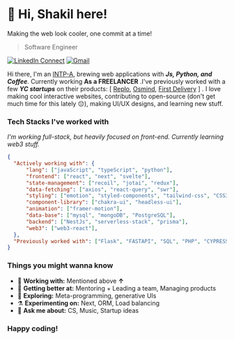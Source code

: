 <!-- [<img align="right" width="400" src="https://github-readme-stats.vercel.app/api?username=Geektrovert&&show_icons=true&theme=tokyonight&count_private=true" alt="Geektrovert's Github Stats"/>](https://github.com/Geektrovert) -->

# 👋 Hi, Shakil here!

Making the web look cooler, one commit at a time!

> Software Engineer

[![LinkedIn Connect](https://img.shields.io/badge/%20-Connect-black?color=222244&labelColor=000000&logo=linkedin&logoColor=f5f7fe)](www.linkedin.com/in/anisur-rahmann)
[![Gmail](https://img.shields.io/badge/%20-Send%20Mail-black?color=222244&labelColor=000000&logo=gmail&logoColor=f5f7fe)](mailto:pshakilwizard@gmail.com?subject=From%20GitHub&&body=Hi,%20there.%20Found%20you%20on%20GitHub!%20Let's%20talk%20about...)

Hi there, I'm an [INTP-A](https://www.16personalities.com/intp-personality), brewing web applications with **_Js, Python, and Coffee_**. Currently working **As a FREELANCER** .I've previously worked with a few **_YC startups_** on their products: [ [Replo](https://www.replo.app/), [Osmind](https://www.osmind.org/),  [First Delivery](https://firstdelivery.com/) ] . I love making cool interactive websites, contributing to open-source (don't get much time for this lately 😔), making UI/UX designs, and learning new stuff.

### Tech Stacks I've worked with

*I'm working full-stack, but heavily focused on front-end. Currently learning web3 stuff.*

```json
{
  "Actively working with": {
      "lang": ["javaScript", "typeScript", "python"],
      "frontend": ["react", "next", "svelte"],
      "state-management": ["recoil", "jotai", "redux"],
      "data-fetching": ["axios", "react-query", "swr"],
      "styling": ["emotion", "styled-components", "tailwind-css", "CSS3", "sass"],
      "component-library": ["chakra-ui", "headless-ui"],
      "animation": ["framer-motion"],
      "data-base": ["mysql", "mongoDB", "PostgreSQL"],
      "backend": ["NestJs", "serverless-stack", "prisma"],
      "web3": ["web3-react"],
  },
  "Previously worked with": ["Flask", "FASTAPI", "SQL", "PHP", "CYPRESS"],
}
```

### Things you might wanna know

- 🔭 <b>Working with:</b> Mentioned above **↑**
- 🌱 <b>Getting better at:</b> Mentoring + Leading a team, Managing products
- 🤔 <b>Exploring:</b> Meta-programming, generative UIs
- ⚗️ <b>Experimenting on:</b> Next, ORM, Load balancing
- 💬 <b>Ask me about:</b> CS, Music, Startup ideas


### Happy coding!
